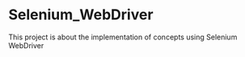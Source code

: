 # Selenium_WebDriver
This project is about the implementation of concepts using Selenium WebDriver 
